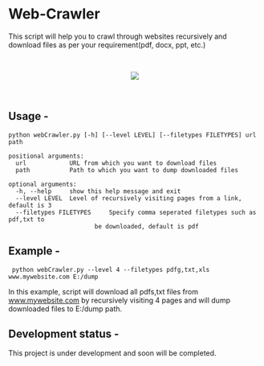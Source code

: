 # Web-Crawler
This script will help you to crawl through websites recursively and download files as per your requirement(pdf, docx, ppt, etc.)

<br/>

<p align="center">
  <img src="../assets/jack.jpg?raw=true"></img>
</p>
<br/>

## Usage -  
```
python webCrawler.py [-h] [--level LEVEL] [--filetypes FILETYPES] url path
```
```
positional arguments:
  url            URL from which you want to download files
  path           Path to which you want to dump downloaded files

optional arguments:
  -h, --help     show this help message and exit
  --level LEVEL  Level of recursively visiting pages from a link, default is 3
  --filetypes FILETYPES		Specify comma seperated filetypes such as pdf,txt to
                        be downloaded, default is pdf
```

## Example -
```
 python webCrawler.py --level 4 --filetypes pdfg,txt,xls www.mywebsite.com E:/dump
```
In this example, script will download all pdfs,txt files from www.mywebsite.com by recursively visiting 4 pages and will dump downloaded files to E:/dump path.

## Development status -
This project is under development and soon will be completed.